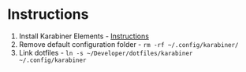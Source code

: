 # Instructions

1. Install Karabiner Elements - [Instructions](https://karabiner-elements.pqrs.org)
2. Remove default configuration folder - `rm -rf ~/.config/karabiner/`
3. Link dotfiles - `ln -s ~/Developer/dotfiles/karabiner ~/.config/karabiner`
